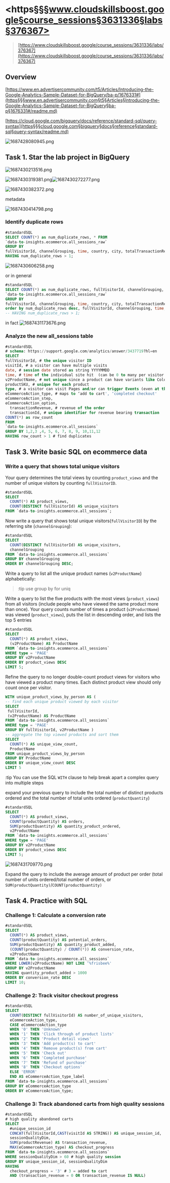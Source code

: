 # <https§§§www.cloudskillsboost.google§course_sessions§3631336§labs§376367>

> [https://www.cloudskillsboost.google/course_sessions/3631336/labs/376367](https://www.cloudskillsboost.google/course_sessions/3631336/labs/376367)

## Overview

[https://www.en.advertisercommunity.com/t5/Articles/Introducing-the-Google-Analytics-Sample-Dataset-for-BigQuery/ba-p/1676331#](https§§§www.en.advertisercommunity.com§t5§Articles§Introducing-the-Google-Analytics-Sample-Dataset-for-BigQuery§ba-p§1676331#/readme.md)

[https://cloud.google.com/bigquery/docs/reference/standard-sql/query-syntax](https§§§cloud.google.com§bigquery§docs§reference§standard-sql§query-syntax/readme.md)

![1687428080945.png](./1687428080945.png)

## Task 1. Star the lab project in BigQuery

![1687430213516.png](./1687430213516.png)

![1687430319381.png](./1687430319381.png)![1687430272277.png](./1687430272277.png)

![1687430382372.png](./1687430382372.png)

metadata

![1687430414798.png](./1687430414798.png)

### Identify duplicate rows

```sql
#standardSQL
SELECT COUNT(*) as num_duplicate_rows, * FROM
`data-to-insights.ecommerce.all_sessions_raw`
GROUP BY
fullVisitorId, channelGrouping, time, country, city, totalTransactionRevenue, transactions, timeOnSite, pageviews, sessionQualityDim, date, visitId, type, productRefundAmount, productQuantity, productPrice, productRevenue, productSKU, v2ProductName, v2ProductCategory, productVariant, currencyCode, itemQuantity, itemRevenue, transactionRevenue, transactionId, pageTitle, searchKeyword, pagePathLevel1, eCommerceAction_type, eCommerceAction_step, eCommerceAction_option
HAVING num_duplicate_rows > 1;
```

![1687430606258.png](./1687430606258.png)

or in general

```sql
#standardSQL
SELECT COUNT(*) as num_duplicate_rows, fullVisitorId, channelGrouping, time, country, city, totalTransactionRevenue, transactions, timeOnSite, pageviews, sessionQualityDim, date, visitId, type, productRefundAmount, productQuantity, productPrice, productRevenue, productSKU, v2ProductName, v2ProductCategory, productVariant, currencyCode, itemQuantity, itemRevenue, transactionRevenue, transactionId, pageTitle, searchKeyword, pagePathLevel1, eCommerceAction_type, eCommerceAction_step, eCommerceAction_option FROM
`data-to-insights.ecommerce.all_sessions_raw`
GROUP BY
fullVisitorId, channelGrouping, time, country, city, totalTransactionRevenue, transactions, timeOnSite, pageviews, sessionQualityDim, date, visitId, type, productRefundAmount, productQuantity, productPrice, productRevenue, productSKU, v2ProductName, v2ProductCategory, productVariant, currencyCode, itemQuantity, itemRevenue, transactionRevenue, transactionId, pageTitle, searchKeyword, pagePathLevel1, eCommerceAction_type, eCommerceAction_step, eCommerceAction_option
order by num_duplicate_rows desc, fullVisitorId, channelGrouping, time, country, city, totalTransactionRevenue, transactions, timeOnSite, pageviews, sessionQualityDim, date, visitId, type, productRefundAmount, productQuantity, productPrice, productRevenue, productSKU, v2ProductName, v2ProductCategory, productVariant, currencyCode, itemQuantity, itemRevenue, transactionRevenue, transactionId, pageTitle, searchKeyword, pagePathLevel1, eCommerceAction_type, eCommerceAction_step, eCommerceAction_option
-- HAVING num_duplicate_rows > 1;
```

in fact
![1687431173676.png](./1687431173676.png)

### Analyze the new all_sessions table

```sql
#standardSQL
# schema: https://support.google.com/analytics/answer/3437719?hl=en
SELECT
fullVisitorId, # the unique visitor ID
visitId, # a visitor can have multiple visits
date, # session date stored as string YYYYMMDD
time, # time of the individual site hit  (can be 0 to many per visitor session)
v2ProductName, # not unique since a product can have variants like Color
productSKU, # unique for each product
type, # a visitor can visit Pages and/or can trigger Events (even at the same time)
eCommerceAction_type, # maps to ‘add to cart', ‘completed checkout'
eCommerceAction_step,
eCommerceAction_option,
  transactionRevenue, # revenue of the order
  transactionId, # unique identifier for revenue bearing transaction
COUNT(*) as row_count
FROM
`data-to-insights.ecommerce.all_sessions`
GROUP BY 1,2,3 ,4, 5, 6, 7, 8, 9, 10,11,12
HAVING row_count > 1 # find duplicates
```

## Task 3. Write basic SQL on ecommerce data

### Write a query that shows total unique visitors

Your query determines the total views by counting `product_views` and the number of unique visitors by counting `fullVisitorID`.

```sql
#standardSQL
SELECT
  COUNT(*) AS product_views,
  COUNT(DISTINCT fullVisitorId) AS unique_visitors
FROM `data-to-insights.ecommerce.all_sessions`;
```

Now write a query that shows total unique visitors(`fullVisitorID`) by the referring site (`channelGrouping`):

```sql
#standardSQL
SELECT
  COUNT(DISTINCT fullVisitorId) AS unique_visitors,
  channelGrouping
FROM `data-to-insights.ecommerce.all_sessions`
GROUP BY channelGrouping
ORDER BY channelGrouping DESC;
```

Write a query to list all the unique product names (`v2ProductName`) alphabetically:

> :tip use group by  for uniq

Write a query to list the five products with the most views (`product_views`) from all visitors (include people who have viewed the same product more than once). Your query counts number of times a product (`v2ProductName`) was viewed (`product_views`), puts the list in descending order, and lists the top 5 entries

```sql
#standardSQL
SELECT
  COUNT(*) AS product_views,
  (v2ProductName) AS ProductName
FROM `data-to-insights.ecommerce.all_sessions`
WHERE type = 'PAGE'
GROUP BY v2ProductName
ORDER BY product_views DESC
LIMIT 5;
```

Refine the query to no longer double-count product views for visitors who have viewed a product many times. Each distinct product view should only count once per visitor.

```sql
WITH unique_product_views_by_person AS (
-- find each unique product viewed by each visitor
SELECT
 fullVisitorId,
 (v2ProductName) AS ProductName
FROM `data-to-insights.ecommerce.all_sessions`
WHERE type = 'PAGE'
GROUP BY fullVisitorId, v2ProductName )
-- aggregate the top viewed products and sort them
SELECT
  COUNT(*) AS unique_view_count,
  ProductName
FROM unique_product_views_by_person
GROUP BY ProductName
ORDER BY unique_view_count DESC
LIMIT 5
```

:tip You can use the SQL `WITH` clause to help break apart a complex query into multiple steps

expand your previous query to include the total number of distinct products ordered and the total number of total units ordered (`productQuantity`)

```sql
#standardSQL
SELECT
  COUNT(*) AS product_views,
  COUNT(productQuantity) AS orders,
  SUM(productQuantity) AS quantity_product_ordered,
  v2ProductName
FROM `data-to-insights.ecommerce.all_sessions`
WHERE type = 'PAGE'
GROUP BY v2ProductName
ORDER BY product_views DESC
LIMIT 5;
```

![1687431709770.png](./1687431709770.png)

Expand the query to include the average amount of product per order (total number of units ordered/total number of orders, or `SUM(productQuantity)`/`COUNT(productQuantity)`

## Task 4. Practice with SQL

### Challenge 1: Calculate a conversion rate

```sql
#standardSQL
SELECT
  COUNT(*) AS product_views,
  COUNT(productQuantity) AS potential_orders,
  SUM(productQuantity) AS quantity_product_added,
  (COUNT(productQuantity) / COUNT(*)) AS conversion_rate,
  v2ProductName
FROM `data-to-insights.ecommerce.all_sessions`
WHERE LOWER(v2ProductName) NOT LIKE '%frisbee%'
GROUP BY v2ProductName
HAVING quantity_product_added > 1000
ORDER BY conversion_rate DESC
LIMIT 10;
```

### Challenge 2: Track visitor checkout progress

```sql
#standardSQL
SELECT
  COUNT(DISTINCT fullVisitorId) AS number_of_unique_visitors,
  eCommerceAction_type,
  CASE eCommerceAction_type
  WHEN '0' THEN 'Unknown'
  WHEN '1' THEN 'Click through of product lists'
  WHEN '2' THEN 'Product detail views'
  WHEN '3' THEN 'Add product(s) to cart'
  WHEN '4' THEN 'Remove product(s) from cart'
  WHEN '5' THEN 'Check out'
  WHEN '6' THEN 'Completed purchase'
  WHEN '7' THEN 'Refund of purchase'
  WHEN '8' THEN 'Checkout options'
  ELSE 'ERROR'
  END AS eCommerceAction_type_label
FROM `data-to-insights.ecommerce.all_sessions`
GROUP BY eCommerceAction_type
ORDER BY eCommerceAction_type;
```


### Challenge 3: Track abandoned carts from high quality sessions

```sql
#standardSQL
# high quality abandoned carts
SELECT  
  #unique_session_id
  CONCAT(fullVisitorId,CAST(visitId AS STRING)) AS unique_session_id,
  sessionQualityDim,
  SUM(productRevenue) AS transaction_revenue,
  MAX(eCommerceAction_type) AS checkout_progress
FROM `data-to-insights.ecommerce.all_sessions`
WHERE sessionQualityDim > 60 # high quality session
GROUP BY unique_session_id, sessionQualityDim
HAVING
  checkout_progress = '3' # 3 = added to cart
  AND (transaction_revenue = 0 OR transaction_revenue IS NULL)
```
